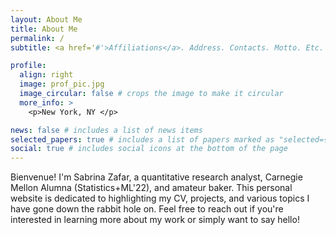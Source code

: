 ```yaml
---
layout: About Me
title: About Me
permalink: /
subtitle: <a href='#'>Affiliations</a>. Address. Contacts. Motto. Etc.

profile:
  align: right
  image: prof_pic.jpg
  image_circular: false # crops the image to make it circular
  more_info: >
    <p>New York, NY </p>

news: false # includes a list of news items
selected_papers: true # includes a list of papers marked as "selected={true}"
social: true # includes social icons at the bottom of the page
---
```


Bienvenue! I'm Sabrina Zafar, a quantitative research analyst, Carnegie Mellon Alumna (Statistics+ML'22), and amateur baker. This personal website is dedicated to highlighting  my CV, projects, and various topics I have gone down the rabbit hole on. Feel free to reach out if you're interested in learning more about my work or simply want to say hello! 
